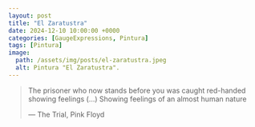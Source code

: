 ```yaml
---
layout: post
title: "El Zaratustra"
date: 2024-12-10 10:00:00 +0000
categories: [GaugeExpressions, Pintura]
tags: [Pintura]
image:
  path: /assets/img/posts/el-zaratustra.jpeg
  alt: Pintura "El Zaratustra".
---
```


> The prisoner who now stands before you was caught red-handed showing feelings (...)
>Showing feelings of an almost human nature
>
> —  The Trial, Pink Floyd

